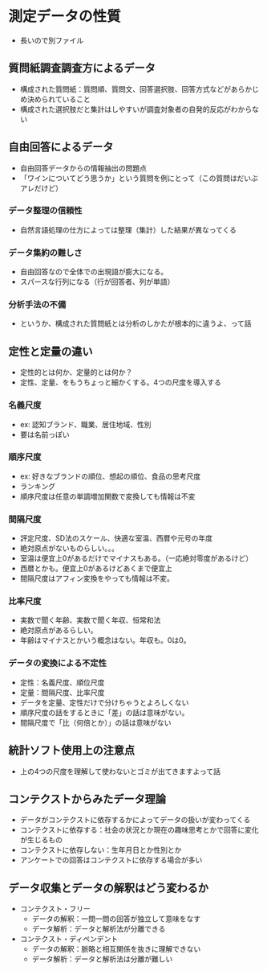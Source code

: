 # 測定データの性質
- 長いので別ファイル

## 質問紙調査調査方によるデータ
- 構成された質問紙：質問順、質問文、回答選択肢、回答方式などがあらかじめ決められていること
- 構成された選択肢だと集計はしやすいが調査対象者の自発的反応がわからない

## 自由回答によるデータ
- 自由回答データからの情報抽出の問題点
- 「ワインについてどう思うか」という質問を例にとって（この質問はだいぶアレだけど）

### データ整理の信頼性
- 自然言語処理の仕方によっては整理（集計）した結果が異なってくる

### データ集約の難しさ
- 自由回答なので全体での出現語が膨大になる。
- スパースな行列になる（行が回答者、列が単語）

### 分析手法の不備
- というか、構成された質問紙とは分析のしかたが根本的に違うよ、って話

## 定性と定量の違い
- 定性的とは何か、定量的とは何か？
- 定性、定量、をもうちょっと細かくする。4つの尺度を導入する

### 名義尺度
- ex: 認知ブランド、職業、居住地域、性別
- 要は名前っぽい

### 順序尺度
- ex: 好きなブランドの順位、想起の順位、食品の思考尺度
- ランキング
- 順序尺度は任意の単調増加関数で変換しても情報は不変

### 間隔尺度
- 評定尺度、SD法のスケール、快適な室温、西暦や元号の年度
- 絶対原点がないものらしい。。。
- 室温は便宜上0があるだけでマイナスもある。（一応絶対零度があるけど）
- 西暦とかも。便宜上0があるけどあくまで便宜上
- 間隔尺度はアフィン変換をやっても情報は不変。

### 比率尺度
- 実数で聞く年齢、実数で聞く年収、恒常和法
- 絶対原点があるらしい。
- 年齢はマイナスとかいう概念はない。年収も。0は0。

### データの変換による不定性
- 定性：名義尺度、順位尺度
- 定量：間隔尺度、比率尺度
- データを定量、定性だけで分けちゃうとよろしくない
- 順序尺度の話をするときに「差」の話は意味がない。
- 間隔尺度で「比（何倍とか）」の話は意味がない

## 統計ソフト使用上の注意点
- 上の4つの尺度を理解して使わないとゴミが出てきますよって話

## コンテクストからみたデータ理論
- データがコンテクストに依存するかによってデータの扱いが変わってくる
- コンテクストに依存する：社会の状況とか現在の趣味思考とかで回答に変化が生じるもの
- コンテクストに依存しない：生年月日とか性別とか
- アンケートでの回答はコンテクストに依存する場合が多い

## データ収集とデータの解釈はどう変わるか
- コンテクスト・フリー
  - データの解釈：一問一問の回答が独立して意味をなす
  - データ解析：データと解析法が分離できる
- コンテクスト・ディペンデント
  - データの解釈：脈略と相互関係を抜きに理解できない
  - データ解析：データと解析法は分離が難しい